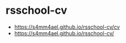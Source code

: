 # rsschool-cv

- https://s4mm4ael.github.io/rsschool-cv/cv
- https://s4mm4ael.github.io/rsschool-cv/

